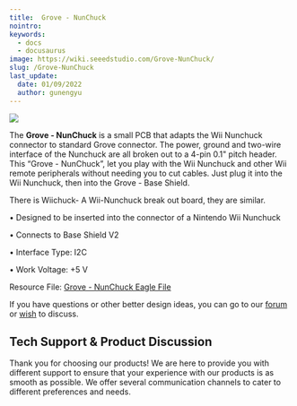 ```yaml
---
title:  Grove - NunChuck
nointro:
keywords:
  - docs
  - docusaurus
image: https://wiki.seeedstudio.com/Grove-NunChuck/
slug: /Grove-NunChuck
last_update:
  date: 01/09/2022
  author: gunengyu
---
```


![](https://files.seeedstudio.com/wiki/Grove-NunChuck/img/Nunchuck_01.jpg)

The **Grove - NunChuck** is a small PCB that adapts the Wii Nunchuck connector to standard Grove connector. The power, ground and two-wire interface of the Nunchuck are all broken out to a 4-pin 0.1" pitch header.
This “Grove - NunChuck”, let you play with the Wii Nunchuck and other Wii remote peripherals without needing you to cut cables. Just plug it into the Wii Nunchuck, then into the  Grove - Base Shield.

There is Wiichuck- A Wii-Nunchuck break out board, they are similar.

• Designed to be inserted into the connector of a Nintendo Wii Nunchuck

• Connects to Base Shield V2

• Interface Type: I2C

• Work Voltage: +5 V

Resource File: [Grove - NunChuck Eagle File](https://files.seeedstudio.com/wiki/Grove-NunChuck/res/Grove-NunChuck_Eagle_File.zip)

If you have questions or other better design ideas, you can go to our [forum](https://www.seeedstudio.com/forum) or [wish](http://wish.seeedstudio.com) to discuss.

## Tech Support & Product Discussion

Thank you for choosing our products! We are here to provide you with different support to ensure that your experience with our products is as smooth as possible. We offer several communication channels to cater to different preferences and needs.

<div class="button_tech_support_container">
<a href="https://forum.seeedstudio.com/" class="button_forum"></a> 
<a href="https://www.seeedstudio.com/contacts" class="button_email"></a>
</div>

<div class="button_tech_support_container">
<a href="https://discord.gg/eWkprNDMU7" class="button_discord"></a> 
<a href="https://github.com/Seeed-Studio/wiki-documents/discussions/69" class="button_discussion"></a>
</div>
